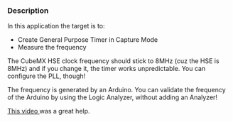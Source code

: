 ### Description
In this application the target is to:
- Create General Purpose Timer in Capture Mode
- Measure the frequency

The CubeMX HSE clock frequency should stick to 8MHz (cuz the HSE is 8MHz) and if you change it, the timer works unpredictable. You can configure the PLL, though!

The frequency is generated by an Arduino. You can validate the frequency of the Arduino by using the Logic Analyzer, without adding an Analyzer!

[This video ](https://www.youtube.com/watch?v=de4tfSzXrGM) was a great help.
